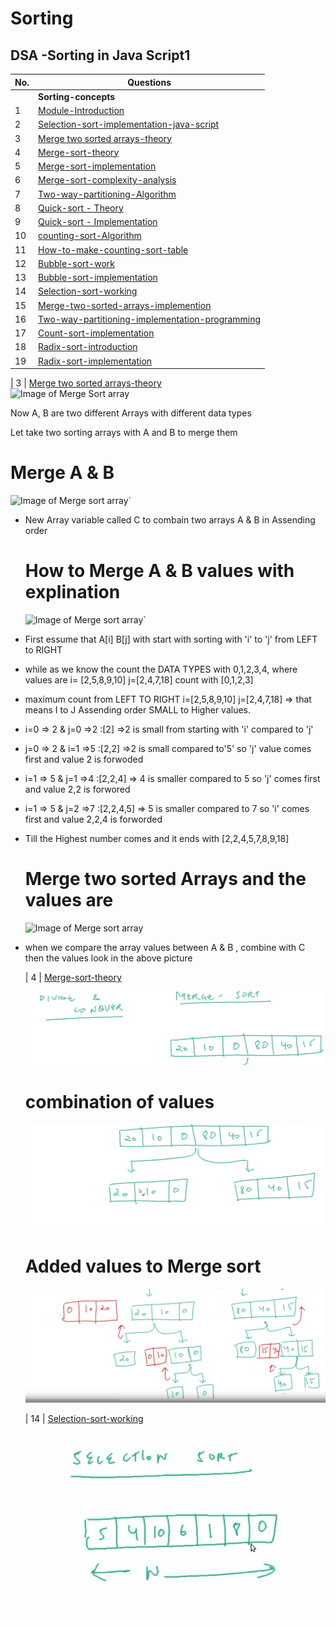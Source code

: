# Sorting

## DSA -Sorting in Java Script1

| No.| Questions                                                                                                                                                               |
| ---| ----------------------------------------------------------------------------------------------------------------------------------------------------------------------------------------------------------------------------------------------------------------------|
|    | **Sorting-concepts**                                                                                                                                                    |      
| 1  | [Module-Introduction](#)                                                                                                                                                |
| 2  | [Selection-sort-implementation-java-script](#)                                                                                                                          |
| 3  | [Merge two sorted arrays-theory](#)                                                                                                                                     |
| 4  | [Merge-sort-theory](#)                                                                                                                                                  |
| 5  | [Merge-sort-implementation](#)                                                                                                                                          |
| 6  | [Merge-sort-complexity-analysis ](#)                                                                                                                                    |
| 7  | [Two-way-partitioning-Algorithm](#)                                                                                                                                     |
| 8  | [Quick-sort - Theory](#)                                                                                                                                                |
| 9  | [Quick-sort - Implementation](#)                                                                                                                                        |
| 10 | [counting-sort-Algorithm ](#)                                                                                                                                           |
| 11 | [How-to-make-counting-sort-table](#)                                                                                                                                    |
| 12 | [Bubble-sort-work](#)                                                                                                                                                   |
| 13 | [Bubble-sort-implementation](#)                                                                                                                                         |
| 14 | [Selection-sort-working](#)                                                                                                                                            |                                                                                        
| 15 | [Merge-two-sorted-arrays-implemention](#)                                                                                                                               |
| 16 | [Two-way-partitioning-implementation-programming](#)                                                                                                                    |
| 17 | [Count-sort-implementation](#)                                                                                                                                          |                                                                                                                 
| 18 | [Radix-sort-introduction](#)                                                                                                                                            |
| 19 | [Radix-sort-implementation](#)                                                                                                                                          |








<!--1.Module introduction <br>
2.selection sort implementation - java script <br>
3.Merge two sorted arrays-theory <br>
4.Merge sort theory <br>
5.Merge sort - implementation <br>
6.Merge sort complexity analysis <br>
7.Two way partitioning Algorithm <br>
8.Quick sort - Theory <br>
7.Quick sort - Implementation <br>
8.counting sort Algorithm <br>
9.How to make counting sort stable <br>
10.Bubble sort - working <br>
11.Bubble sort implementation - javascript <br>
12.selection sort - working <br>
13.Merge two sorted arrays implementation - javascript <br>
14.Two way partitioning Implementation <br>
15.counting sort - Implementation <br>
16.Radix Sort Imtroduction <br>-->

| 3  | [Merge two sorted arrays-theory](#)     
![Image of Merge Sort array](./MergesortArrays/MergesortArray.png)

<p> Now A, B are two different Arrays with different data types </p>
<p> Let take two sorting arrays with A and B to merge them  </p>

# Merge A & B 

![Image of Merge sort array`](./MergesortArrays/MergesortArray1.png)

<ul>
<li><p> New Array variable called C to combain two arrays A & B in Assending order</p></li>

# How to Merge A & B values with explination 

![Image of Merge sort array`](./MergesortArrays/MergesortArray2.png)


<li><p> First essume that A[i] B[j] with start with sorting with 'i' to 'j' from LEFT to RIGHT</p></li>
<li><p> while as we know the count the DATA TYPES with 0,1,2,3,4, where values are i= [2,5,8,9,10] j=[2,4,7,18] count with [0,1,2,3]</p></li>
<li><p> maximum count from LEFT TO RIGHT i=[2,5,8,9,10] j=[2,4,7,18] => that means I to J Assending order SMALL to Higher values.</p></li>
  
<li><p> i=0 => 2 & j=0 =>2 :[2]  =>2 is small from starting with 'i' compared to 'j'</p></li>
<li><p> j=0 => 2 & i=1 =>5 :[2,2]  =>2 is small compared to'5' so 'j' value comes first and value 2 is forwoded</p></li>
<li><p> i=1 => 5 & j=1 =>4 :[2,2,4] => 4 is smaller compared to 5 so 'j' comes first and value 2,2 is forwored</p></li>
<li><p> i=1 => 5 & j=2 =>7 :[2,2,4,5] => 5 is smaller compared to 7 so 'i' comes first and value 2,2,4 is forworded</p></li>
<li><p> Till the Highest number comes and it ends with [2,2,4,5,7,8,9,18]</p></li>

# Merge two sorted Arrays and the values are 

![Image of Merge sort array](./MergesortArrays/MergesortArray3.png)

<li><p>when we compare the array values between A & B , combine with C then the values look in the above picture</p></li>

| 4  | [Merge-sort-theory](#)  

![Merge sort theory](./Mergesort/Mergesort.png)

# combination of values

![merge sort theoty](./Mergesort/Mergesort1.png)


# Added values to Merge sort

![Merge sort theory](./Mergesort/Mergesort2.png)


| 14 | [Selection-sort-working](#)   

# 
![Select-sort-work](./selectionSortworking/image1.png)





